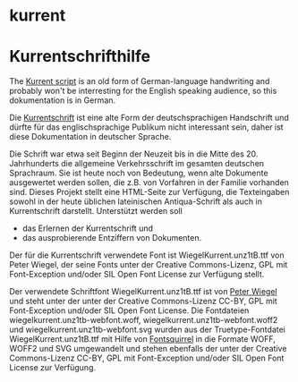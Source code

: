 # kurrent
# Kurrentschrifthilfe

The [Kurrent script](https://en.wikipedia.org/wiki/Kurrent) is an old form of German-language handwriting and probably won't be interresting for the English speaking audience, so this dokumentation is in German.

Die [Kurrentschrift](https://de.wikipedia.org/wiki/Deutsche_Kurrentschrift) ist eine alte Form der deutschsprachigen Handschrift und dürfte für das englischsprachige Publikum nicht interessant sein, daher ist diese Dokumentation in deutscher Sprache.

Die Schrift war etwa seit Beginn der Neuzeit bis in die Mitte des 20. Jahrhunderts die allgemeine Verkehrsschrift im gesamten deutschen Sprachraum. Sie ist heute noch von Bedeutung, wenn alte Dokumente ausgewertet werden sollen, die z.B. von Vorfahren in der Familie vorhanden sind. Dieses Projekt stellt eine HTML-Seite zur Verfügung, die Texteingaben sowohl in der heute üblichen lateinischen Antiqua-Schrift als auch in Kurrentschrift darstellt. Unterstützt werden soll
- das Erlernen der Kurrentschrift und
- das ausprobierende Entziffern von Dokumenten.

Der für die Kurrentschrift verwendete Font ist WiegelKurrent.unz1tB.ttf von Peter Wiegel, der seine Fonts unter der Creative Commons-Lizenz, GPL mit Font-Exception und/oder SIL Open Font License zur Verfügung stellt.

Der verwendete Schriftfont WiegelKurrent.unz1tB.ttf ist von [Peter Wiegel](http://www.peter-wiegel.de/WiegelKurrent.html) und steht unter der unter der Creative Commons-Lizenz CC-BY, GPL mit Font-Exception und/oder SIL Open Font License.
Die Fontdateien wiegelkurrent.unz1tb-webfont.woff, wiegelkurrent.unz1tb-webfont.woff2 und wiegelkurrent.unz1tb-webfont.svg wurden aus der Truetype-Fontdatei WiegelKurrent.unz1tB.ttf mit Hilfe von [Fontsquirrel](https://www.fontsquirrel.com/tools/webfont-generator) in die Formate WOFF, WOFF2 und SVG umgewandelt und stehen ebenfalls der unter der Creative Commons-Lizenz CC-BY, GPL mit Font-Exception und/oder SIL Open Font License zur Verfügung.
